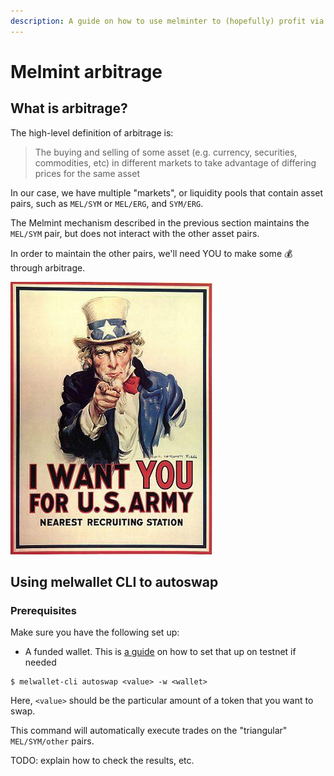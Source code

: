 ```yaml
---
description: A guide on how to use melminter to (hopefully) profit via arbitrage
---
```


# Melmint arbitrage

## What is arbitrage?

The high-level definition of arbitrage is:

> The buying and selling of some asset (e.g. currency, securities, commodities, etc) in different markets to take advantage of differing prices for the same asset

In our case, we have multiple "markets", or liquidity pools that contain asset pairs, such as `MEL/SYM` or `MEL/ERG`, and `SYM/ERG`.&#x20;

The Melmint mechanism described in the previous section maintains the `MEL/SYM` pair, but does not interact with the other asset pairs.&#x20;

In order to maintain the other pairs, we'll need YOU to make some :moneybag: through arbitrage.

<img src="../../../.gitbook/assets/image.png" alt="" data-size="original">

## Using melwallet CLI to autoswap

### Prerequisites

Make sure you have the following set up:

* A funded wallet. This is [a guide](../../../staking-guide/untitled.md) on how to set that up on testnet if needed

```shell-session
$ melwallet-cli autoswap <value> -w <wallet>  
```

Here, `<value>` should be the particular amount of a token that you want to swap.

This command will automatically execute trades on the "triangular" `MEL/SYM/other` pairs.

TODO: explain how to check the results, etc.
